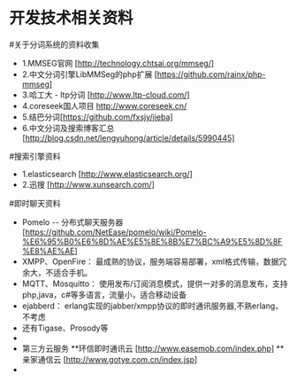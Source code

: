 开发技术相关资料
====

#关于分词系统的资料收集

  * 1.MMSEG官网 [http://technology.chtsai.org/mmseg/]  
  * 2.中文分词引擎LibMMSeg的php扩展 [https://github.com/rainx/php-mmseg]
  * 3.哈工大 - ltp分词 [http://www.ltp-cloud.com/]
  * 4.coreseek国人项目 http://www.coreseek.cn/
  * 5.结巴分词[https://github.com/fxsjy/jieba]
  * 6.中文分词及搜索博客汇总 [http://blog.csdn.net/lengyuhong/article/details/5990445]
 
#搜索引擎资料
  * 1.elasticsearch [http://www.elasticsearch.org/]
  * 2.迅搜 [http://www.xunsearch.com/]
  
#即时聊天资料
  * Pomelo -- 分布式聊天服务器 [https://github.com/NetEase/pomelo/wiki/Pomelo-%E6%95%B0%E6%8D%AE%E5%8E%8B%E7%BC%A9%E5%8D%8F%E8%AE%AE]
  * XMPP、OpenFire： 最成熟的协议，服务端容易部署，xml格式传输，数据冗余大，不适合手机。
  * MQTT、Mosquitto： 使用发布/订阅消息模式，提供一对多的消息发布，支持php,java，c#等多语言，流量小，适合移动设备
  * ejabberd： erlang实现的jabber/xmpp协议的即时通讯服务器,不熟erlang，不考虑
  * 还有Tigase、Prosody等
  * 
  * 第三方云服务 
     **环信即时通讯云 [http://www.easemob.com/index.php]
     **亲家通信云 [http://www.gotye.com.cn/index.jsp] 
  * 
